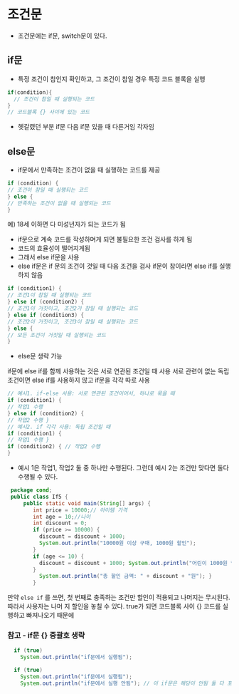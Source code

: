 # 조건문 
- 조건문에는 if문, switch문이 있다.

## if문
- 특정 조건이 참인지 확인하고, 그 조건이 참일 경우 특정 코드 블록을 실행
``` java
if(condition){
  // 조건이 참일 때 실행되는 코드 
}
// 코드블록 {} 사이에 있는 코드 
```
- 헷갈렸던 부분 if문 다음 if문 있을 때 다른거임 각자임 

## else문
- if문에서 만족하는 조건이 없을 때 실행하는 코드를 제공

``` java
if (condition) {
// 조건이 참일 때 실행되는 코드
} else {
// 만족하는 조건이 없을 때 실행되는 코드
}
```
예) 18세 이하면 다 미성년자가 되는 코드가 됨 

- if문으로 계속 코드를 작성하며게 되면 불필요한 조건 검사를 하게 됨
- 코드의 효율성이 떨어지게됨
- 그래서 else if문을 사용
- else if문은 if 문의 조건이 것일 때 다음 조건을 검사 if문이 참이라면 else if를 실행하지 않음
``` java
if (condition1) {
// 조건1이 참일 때 실행되는 코드
} else if (condition2) {
// 조건1이 거짓이고, 조건2가 참일 때 실행되는 코드
} else if (condition3) {
// 조건2이 거짓이고, 조건3이 참일 때 실행되는 코드
} else {
// 모든 조건이 거짓일 때 실행되는 코드
}
```
- else문 생략 가능

if문에 else if를 함께 사용하는 것은 서로 연관된 조건일 때 사용
서로 관련이 없는 독립 조건이면 else if를 사용하지 않고 if문을 각각 따로 사용
``` java
// 예시1. if-else 사용: 서로 연관된 조건이어서, 하나로 묶을 때
if (condition1) {
// 작업1 수행
} else if (condition2) {
// 작업2 수행 }
// 예시2. if 각각 사용: 독립 조건일 때
if (condition1) {
// 작업1 수행 }
if (condition2) { // 작업2 수행
}
```
- 예시 1은 작업1, 작업2 둘 중 하나만 수행된다. 그런데 예시 2는 조건만 맞다면 둘다 수행될 수 있다.

``` java
 package cond;
 public class If5 {
     public static void main(String[] args) {
        int price = 10000;// 아이템 가격
        int age = 10;//나이
        int discount = 0;
        if (price >= 10000) {
          discount = discount + 1000;
          System.out.println("10000원 이상 구매, 1000원 할인");
        }
        if (age <= 10) {
          discount = discount + 1000; System.out.println("어린이 1000원 할인");
        }
          System.out.println("총 할인 금액: " + discount + "원"); }
        }
```
만약 `else if` 를 쓰면, 첫 번째로 충족하는 조건만 할인이 적용되고 나머지는 무시된다. 따라서 사용자는 나머 지 할인을 놓칠 수 있다.
true가 되면 코드블록 사이 {} 코드를 실행하고 빠져나오기 때문에 

### 참고 - if문 {} 중괄호 생략
```java
  if (true)
    System.out.println("if문에서 실행됨");
```
``` java
  if (true)
    System.out.println("if문에서 실행됨");
    System.out.println("if문에서 실행 안됨"); // 이 if문은 해당이 안됨 둘 다 포함하려면 중괄호 포함해야함
```
